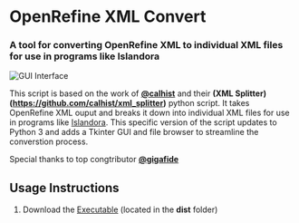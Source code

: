 # OpenRefine XML Convert
### A tool for converting OpenRefine XML to individual XML files for use in programs like Islandora 

![GUI Interface](https://github.com/gigafide/Islandora-xml-converter/blob/main/images/screenshot.PNG)

This script is based on the work of **[@calhist](https://github.com/calhist)** and their **(XML Splitter)(https://github.com/calhist/xml_splitter)** python script.
It takes OpenRefine XML ouput and breaks it down into individual XML files for use in programs like [Islandora](https://www.islandora.ca/).
This specific version of the script updates to Python 3 and adds a Tkinter GUI and file browser to streamline the converstion process.

Special thanks to top congtributor **[@gigafide](https://github.com/gigafide)**

## Usage Instructions

1. Download the [Executable](dist) (located in the **dist** folder)
